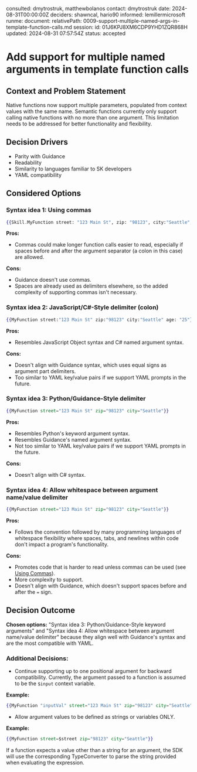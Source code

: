 consulted: dmytrostruk, matthewbolanos
contact: dmytrostruk
date: 2024-08-31T00:00:00Z
deciders: shawncal, hario90
informed: lemillermicrosoft
runme:
  document:
    relativePath: 0009-support-multiple-named-args-in-template-function-calls.md
  session:
    id: 01J6KPJ8XM6CDP9YHD1ZQR868H
    updated: 2024-08-31 07:57:54Z
status: accepted

# Add support for multiple named arguments in template function calls

## Context and Problem Statement

Native functions now support multiple parameters, populated from context values with the same name. Semantic functions currently only support calling native functions with no more than one argument. This limitation needs to be addressed for better functionality and flexibility.

## Decision Drivers

- Parity with Guidance
- Readability
- Similarity to languages familiar to SK developers
- YAML compatibility

## Considered Options

### Syntax idea 1: Using commas

```handlebars
{{Skill.MyFunction street: "123 Main St", zip: "98123", city:"Seattle", age: 25}}
```

**Pros:**

- Commas could make longer function calls easier to read, especially if spaces before and after the argument separator (a colon in this case) are allowed.

**Cons:**

- Guidance doesn't use commas.
- Spaces are already used as delimiters elsewhere, so the added complexity of supporting commas isn't necessary.

### Syntax idea 2: JavaScript/C#-Style delimiter (colon)

```handlebars
{{MyFunction street:"123 Main St" zip:"98123" city:"Seattle" age: "25"}}
```

**Pros:**

- Resembles JavaScript Object syntax and C# named argument syntax.

**Cons:**

- Doesn't align with Guidance syntax, which uses equal signs as argument part delimiters.
- Too similar to YAML key/value pairs if we support YAML prompts in the future.

### Syntax idea 3: Python/Guidance-Style delimiter

```handlebars
{{MyFunction street="123 Main St" zip="98123" city="Seattle"}}
```

**Pros:**

- Resembles Python's keyword argument syntax.
- Resembles Guidance's named argument syntax.
- Not too similar to YAML key/value pairs if we support YAML prompts in the future.

**Cons:**

- Doesn't align with C# syntax.

### Syntax idea 4: Allow whitespace between argument name/value delimiter

```handlebars
{{MyFunction street="123 Main St" zip="98123" city="Seattle"}}
```

**Pros:**

- Follows the convention followed by many programming languages of whitespace flexibility where spaces, tabs, and newlines within code don't impact a program's functionality.

**Cons:**

- Promotes code that is harder to read unless commas can be used (see [Using Commas](#syntax-idea-1-using-commas)).
- More complexity to support.
- Doesn't align with Guidance, which doesn't support spaces before and after the `=` sign.

## Decision Outcome

**Chosen options:** "Syntax idea 3: Python/Guidance-Style keyword arguments" and "Syntax idea 4: Allow whitespace between argument name/value delimiter" because they align well with Guidance's syntax and are the most compatible with YAML.

### Additional Decisions:

- Continue supporting up to one positional argument for backward compatibility. Currently, the argument passed to a function is assumed to be the `$input` context variable.

**Example:**

```handlebars
{{MyFunction "inputVal" street="123 Main St" zip="98123" city="Seattle"}}
```

- Allow argument values to be defined as strings or variables ONLY.

**Example:**

```handlebars
{{MyFunction street=$street zip="98123" city="Seattle"}}
```

If a function expects a value other than a string for an argument, the SDK will use the corresponding TypeConverter to parse the string provided when evaluating the expression.
```

